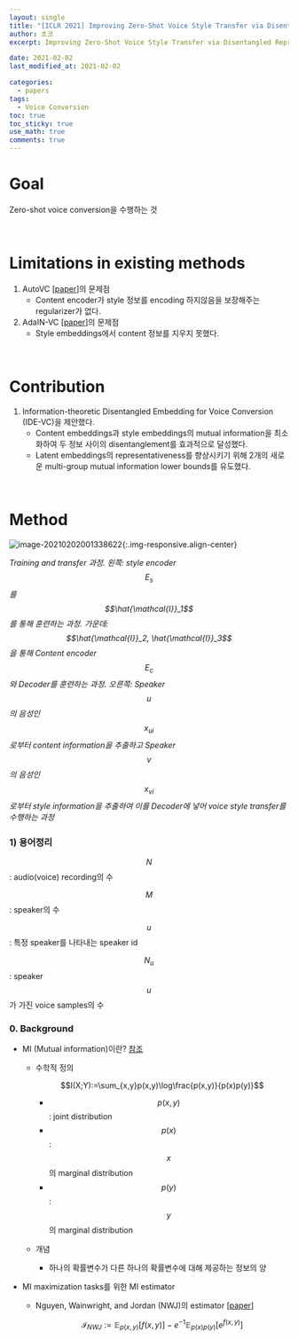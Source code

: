 ```yaml
---
layout: single
title: "[ICLR 2021] Improving Zero-Shot Voice Style Transfer via Disentangled Representation Learning 요약"
author: 초코
excerpt: Improving Zero-Shot Voice Style Transfer via Disentangled Representation Learning 논문을 요약해보았습니다.

date: 2021-02-02
last_modified_at: 2021-02-02

categories:
  - papers
tags:
  - Voice Conversion
toc: true
toc_sticky: true
use_math: true
comments: true
---
```








# Goal

Zero-shot voice conversion을 수행하는 것<br>

<br>

# Limitations in existing methods

1. AutoVC [[paper](https://arxiv.org/abs/1905.05879)]의 문제점
   * Content encoder가 style 정보를 encoding 하지않음을 보장해주는 regularizer가 없다.
2. AdaIN-VC [[paper](https://arxiv.org/abs/1904.05742)]의 문제점
   * Style embeddings에서 content 정보를 지우지 못했다.

<br>

# Contribution

1. Information-theoretic Disentangled Embedding for Voice Conversion (IDE-VC)을 제안했다.
   * Content embeddings과 style embeddings의 mutual information을 최소화하여 두 정보 사이의 disentanglement를 효과적으로 달성했다.
   * Latent embeddings의 representativeness를 향상시키기 위해 2개의 새로운 multi-group mutual information lower bounds를 유도했다.

<br>

# Method

![image-20210202001338622](https://hrnoh24.github.io/blog/assets/img/2021-02-02/figure1.jpg){:.img-responsive.align-center}

*Training and transfer 과정. 왼쪽: style encoder $$E_s$$를 $$\hat{\mathcal{I}}_1$$를 통해 훈련하는 과정. 가운데: $$\hat{\mathcal{I}}_2, \hat{\mathcal{I}}_3$$을 통해 Content encoder $$E_c$$와 Decoder를 훈련하는 과정. 오른쪽: Speaker $$u$$의 음성인 $$x_{ui}$$로부터 content information을 추출하고 Speaker $$v$$의 음성인 $$x_{vi}$$로부터 style information을 추출하여 이를 Decoder에 넣어 voice style transfer를 수행하는 과정*

### 1) 용어정리

$$N$$ : audio(voice) recording의 수

$$M$$ : speaker의 수

$$u$$ : 특정 speaker를 나타내는 speaker id

$$N_u$$ : speaker $$u$$가 가진 voice samples의 수



### 0. Background

* MI (Mutual information)이란? [참조](https://blueskyvision.tistory.com/m/774?category=786439)

  * 수학적 정의

    $$I(X;Y):=\sum_{x,y}p(x,y)\log\frac{p(x,y)}{p(x)p(y)}$$
    * $$p(x,y)$$ : joint distribution
    * $$p(x)$$ : $$x$$의 marginal distribution
    * $$p(y)$$ : $$y$$의 marginal distribution

  * 개념

    * 하나의 확률변수가 다른 하나의 확률변수에 대해 제공하는 정보의 양

* MI maximization tasks를 위한 MI estimator

  * Nguyen, Wainwright, and Jordan (NWJ)의 estimator [[paper](https://arxiv.org/abs/0809.0853)]

    $$\mathcal{I}_{NWJ}:=\mathbb{E}_{p(x,y)}[f(x,y)]-e^{-1}\mathbb{E}_{p(x)p(y)}[e^{f(x,y)}]$$